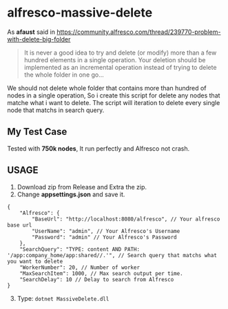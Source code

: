 # alfresco-massive-delete
As **afaust** said in https://community.alfresco.com/thread/239770-problem-with-delete-big-folder

> It is never a good idea to try and delete (or modify) more than a few hundred elements in a single operation. Your deletion should be implemented as an incremental operation instead of trying to delete the whole folder in one go...


We should not delete whole folder that contains more than hundred of nodes in a single operation, So i create this script for delete any nodes that matche what i want to delete. The script will iteration to delete every single node that matchs in search query.


## My Test Case
Tested with **750k nodes**, It run perfectly and Alfresco not crash.


## USAGE
1. Download zip from Release and Extra the zip.
2. Change **appsettings.json** and save it.
```
{
    "Alfresco": {
        "BaseUrl": "http://localhost:8080/alfresco", // Your alfresco base url
        "UserName": "admin", // Your Alfresco's Username
        "Password": "admin" // Your Alfresco's Password
    },
    "SearchQuery": "TYPE: content AND PATH: '/app:company_home/app:shared//.'", // Search query that matchs what you want to delete
    "WorkerNumber": 20, // Number of worker
    "MaxSearchItem": 1000, // Max search output per time.
    "SearchDelay": 10 // Delay to search from Alfresco
}
```
3. Type: `dotnet MassiveDelete.dll`
